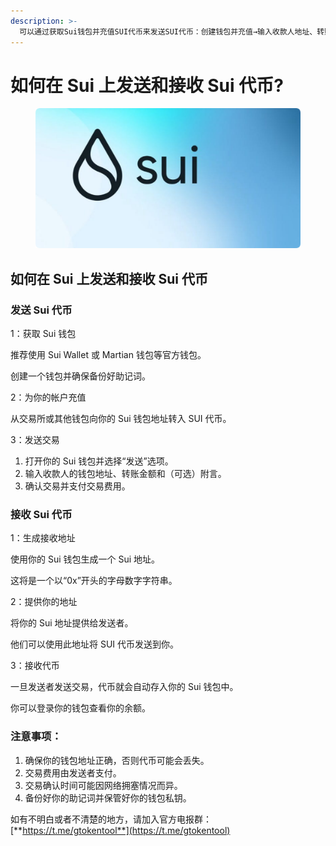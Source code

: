 ```yaml
---
description: >-
  可以通过获取Sui钱包并充值SUI代币来发送SUI代币：创建钱包并充值→输入收款人地址、转账金额和附言→确认并支付费用。接收SUI代币时：生成接收地址→提供地址→代币自动存入钱包。注意事项：确保地址正确，发送者支付费用，交易确认时间可能因拥塞而异，备份助记词。
---
```


# 如何在 Sui 上发送和接收 Sui 代币?

<figure><img src="../../.gitbook/assets/20250241617.png" alt=""><figcaption></figcaption></figure>

## 如何在 Sui 上发送和接收 Sui 代币

### 发送 Sui 代币

1：获取 Sui 钱包

推荐使用 Sui Wallet 或 Martian 钱包等官方钱包。

创建一个钱包并确保备份好助记词。

2：为你的帐户充值

从交易所或其他钱包向你的 Sui 钱包地址转入 SUI 代币。

3：发送交易

1. 打开你的 Sui 钱包并选择“发送”选项。
2. 输入收款人的钱包地址、转账金额和（可选）附言。
3. 确认交易并支付交易费用。

### 接收 Sui 代币

1：生成接收地址

使用你的 Sui 钱包生成一个 Sui 地址。

这将是一个以“0x”开头的字母数字字符串。

2：提供你的地址

将你的 Sui 地址提供给发送者。

他们可以使用此地址将 SUI 代币发送到你。

3：接收代币

一旦发送者发送交易，代币就会自动存入你的 Sui 钱包中。

你可以登录你的钱包查看你的余额。

### 注意事项：

1. 确保你的钱包地址正确，否则代币可能会丢失。
2. 交易费用由发送者支付。
3. 交易确认时间可能因网络拥塞情况而异。
4. 备份好你的助记词并保管好你的钱包私钥。

如有不明白或者不清楚的地方，请加入官方电报群：[**https://t.me/gtokentool**](https://t.me/gtokentool)
